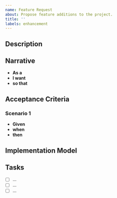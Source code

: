 ```yaml
---
name: Feature Request
about: Propose feature additions to the project.
title: ''
labels: enhancement
---
```


## Description

<!-- Describe the proposed feature and how the project could benefit from it. -->

## Narrative

<!-- A short introductory section with the following structure: -->

- **As a** <!-- the person or role who will benefit from the feature -->
- **I want** <!-- the feature -->
- **so that** <!-- the benefit or value of the feature -->

## Acceptance Criteria

<!-- A description of each specific scenario of the narrative with the following structure: -->

### Scenario 1

<!-- Scenario title -->

- **Given**
  <!-- the initial context at the beginning of the scenario, in one or more clauses -->
- **when** <!-- the event that triggers the scenario -->
- **then** <!-- the expected outcome, in one or more clauses -->

## Implementation Model

<!-- (Optional) If available, outline the possible steps to take (e.g. lines of code to change, architectural details, etc.) to implement the feature. -->

<!-- Add code snippets if necessary
<details>
<summary>Code snippet</summary>

```jsx

```

</details>

-->

## Tasks

<!-- (Optional) List any available tasks for this issue with checkbox lists. -->

- [ ] ...
- [ ] ...
- [ ] ...
